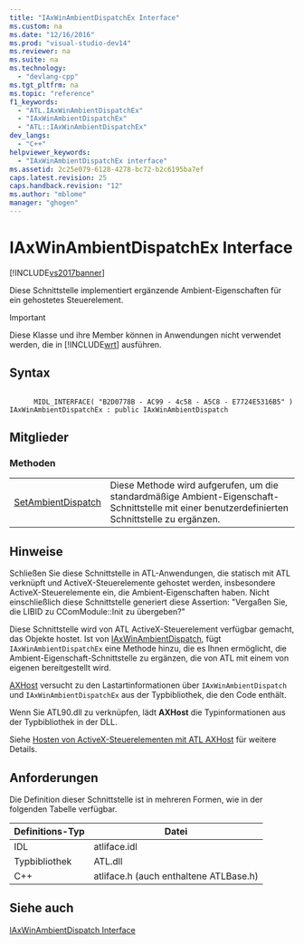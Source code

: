 ```yaml
---
title: "IAxWinAmbientDispatchEx Interface"
ms.custom: na
ms.date: "12/16/2016"
ms.prod: "visual-studio-dev14"
ms.reviewer: na
ms.suite: na
ms.technology: 
  - "devlang-cpp"
ms.tgt_pltfrm: na
ms.topic: "reference"
f1_keywords: 
  - "ATL.IAxWinAmbientDispatchEx"
  - "IAxWinAmbientDispatchEx"
  - "ATL::IAxWinAmbientDispatchEx"
dev_langs: 
  - "C++"
helpviewer_keywords: 
  - "IAxWinAmbientDispatchEx interface"
ms.assetid: 2c25e079-6128-4278-bc72-b2c6195ba7ef
caps.latest.revision: 25
caps.handback.revision: "12"
ms.author: "mblome"
manager: "ghogen"
---
```

# IAxWinAmbientDispatchEx Interface
[!INCLUDE[vs2017banner](../../assembler/inline/includes/vs2017banner.md)]

Diese Schnittstelle implementiert ergänzende Ambient\-Eigenschaften für ein gehostetes Steuerelement.  
  
> [!IMPORTANT]
>  Diese Klasse und ihre Member können in Anwendungen nicht verwendet werden, die in [!INCLUDE[wrt](../../atl/reference/includes/wrt_md.md)] ausführen.  
  
## Syntax  
  
```  
  
      MIDL_INTERFACE( "B2D0778B - AC99 - 4c58 - A5C8 - E7724E5316B5" )  
IAxWinAmbientDispatchEx : public IAxWinAmbientDispatch  
```  
  
## Mitglieder  
  
### Methoden  
  
|||  
|-|-|  
|[SetAmbientDispatch](../Topic/IAxWinAmbientDispatchEx::SetAmbientDispatch.md)|Diese Methode wird aufgerufen, um die standardmäßige Ambient\-Eigenschaft\-Schnittstelle mit einer benutzerdefinierten Schnittstelle zu ergänzen.|  
  
## Hinweise  
 Schließen Sie diese Schnittstelle in ATL\-Anwendungen, die statisch mit ATL verknüpft und ActiveX\-Steuerelemente gehostet werden, insbesondere ActiveX\-Steuerelemente ein, die Ambient\-Eigenschaften haben.  Nicht einschließlich diese Schnittstelle generiert diese Assertion: "Vergaßen Sie, die LIBID zu CComModule::Init zu übergeben?"  
  
 Diese Schnittstelle wird von ATL ActiveX\-Steuerelement verfügbar gemacht, das Objekte hostet.  Ist von [IAxWinAmbientDispatch](../../atl/reference/iaxwinambientdispatch-interface.md), fügt `IAxWinAmbientDispatchEx` eine Methode hinzu, die es Ihnen ermöglicht, die Ambient\-Eigenschaft\-Schnittstelle zu ergänzen, die von ATL mit einem von eigenen bereitgestellt wird.  
  
 [AXHost](https://msdn.microsoft.com/en-us/library/system.windows.forms.axhost.aspx) versucht zu den Lastartinformationen über `IAxWinAmbientDispatch` und `IAxWinAmbientDispatchEx` aus der Typbibliothek, die den Code enthält.  
  
 Wenn Sie ATL90.dll zu verknüpfen, lädt **AXHost** die Typinformationen aus der Typbibliothek in der DLL.  
  
 Siehe [Hosten von ActiveX\-Steuerelementen mit ATL AXHost](../../atl/hosting-activex-controls-using-atl-axhost.md) für weitere Details.  
  
## Anforderungen  
 Die Definition dieser Schnittstelle ist in mehreren Formen, wie in der folgenden Tabelle verfügbar.  
  
|Definitions\-Typ|Datei|  
|----------------------|-----------|  
|IDL|atliface.idl|  
|Typbibliothek|ATL.dll|  
|C\+\+|atliface.h \(auch enthaltene ATLBase.h\)|  
  
## Siehe auch  
 [IAxWinAmbientDispatch Interface](../../atl/reference/iaxwinambientdispatch-interface.md)